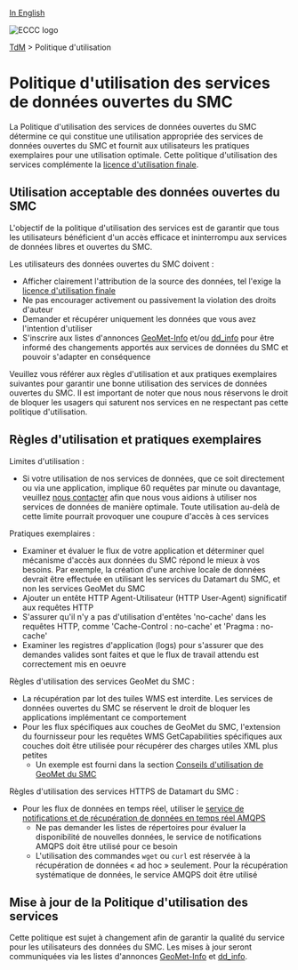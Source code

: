 [In English](readme_en.md)

![ECCC logo](../img_eccc-logo.png)

[TdM](../readme_fr.md) > Politique d'utilisation

# Politique d'utilisation des services de données ouvertes du SMC

La Politique d'utilisation des services de données ouvertes du SMC détermine ce qui constitue une utilisation appropriée des services de données ouvertes du SMC et fournit aux utilisateurs les pratiques exemplaires pour une utilisation optimale. Cette politique d'utilisation des services complémente la [licence d'utilisation finale](../licence/readme_fr.md).

## Utilisation acceptable des données ouvertes du SMC

L'objectif de la politique d'utilisation des services est de garantir que tous les utilisateurs bénéficient d'un accès efficace et ininterrompu aux services de données libres et ouvertes du SMC.

Les utilisateurs des données ouvertes du SMC doivent :

* Afficher clairement l'attribution de la source des données, tel l'exige la [licence d'utilisation finale](../licence/readme_fr.md)
* Ne pas encourager activement ou passivement la violation des droits d'auteur
* Demander et récupérer uniquement les données que vous avez l'intention d'utiliser
* S'inscrire aux listes d'annonces [GeoMet-Info](https://comm.collab.science.gc.ca/mailman3/postorius/lists/geomet-info/) et/ou [dd_info](https://comm.collab.science.gc.ca/mailman3/postorius/lists/dd_info/) pour être informé des changements apportés aux services de données du SMC et pouvoir s'adapter en conséquence

Veuillez vous référer aux règles d'utilisation et aux pratiques exemplaires suivantes pour garantir une bonne utilisation des services de données ouvertes du SMC. Il est important de noter que nous nous réservons le droit de bloquer les usagers qui saturent nos services en ne respectant pas cette politique d'utilisation.

## Règles d'utilisation et pratiques exemplaires

Limites d'utilisation :

* Si votre utilisation de nos services de données, que ce soit directement ou via une application, implique 60 requêtes par minute ou davantage, veuillez [nous contacter](https://www.weather.gc.ca/mainmenu/contact_us_f.html) afin que nous vous aidions à utiliser nos services de données de manière optimale. Toute  utilisation au-delà de cette limite pourrait provoquer une coupure d'accès à ces services

Pratiques exemplaires :

* Examiner et évaluer le flux de votre application et déterminer quel mécanisme d'accès aux données du SMC répond le mieux à vos besoins. Par exemple, la création d'une archive locale de données devrait être effectuée en utilisant les services du Datamart du SMC, et non les services GeoMet du SMC
* Ajouter un entête HTTP Agent-Utilisateur (HTTP User-Agent) significatif aux requêtes HTTP
* S'assurer qu'il n'y a pas d'utilisation d'entêtes 'no-cache' dans les requêtes HTTP, comme 'Cache-Control : no-cache' et 'Pragma : no-cache'
* Examiner les registres d'application (logs) pour s'assurer que des demandes valides sont faites et que le flux de travail attendu est correctement mis en oeuvre

Règles d'utilisation des services GeoMet du SMC :

* La récupération par lot des tuiles WMS est interdite. Les services de données ouvertes du SMC se réservent le droit de bloquer les applications implémentant ce comportement
* Pour les flux spécifiques aux couches de GeoMet du SMC, l'extension du fournisseur pour les requêtes WMS GetCapabilities spécifiques aux couches doit être utilisée pour récupérer des charges utiles XML plus petites
    * Un exemple est fourni dans la section [Conseils d'utilisation de GeoMet du SMC](../msc-geomet/readme_fr.md#Accès)

Règles d'utilisation des services HTTPS de Datamart du SMC :

* Pour les flux de données en temps réel, utiliser le [service de notifications et de récupération de données en temps réel AMQPS](../msc-datamart/amqp_fr.md)
    * Ne pas demander les listes de répertoires pour évaluer la disponibilité de nouvelles données, le service de notifications AMQPS doit être utilisé pour ce besoin
    * L'utilisation des commandes `wget` ou `curl` est réservée à la récupération de données « ad hoc » seulement. Pour la récupération systématique de données, le service AMQPS doit être utilisé

## Mise à jour de la Politique d'utilisation des services

Cette politique est sujet à changement afin de garantir la qualité du service pour les utilisateurs des données du SMC. Les mises à jour seront communiquées via les listes d'annonces [GeoMet-Info](https://comm.collab.science.gc.ca/mailman3/postorius/lists/geomet-info/) et [dd_info](https://comm.collab.science.gc.ca/mailman3/postorius/lists/dd_info/).